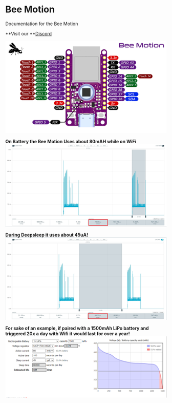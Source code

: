 # Bee Motion
Documentation for the Bee Motion

**Visit our **[Discord](tinyurl.com/Bee-Motion-Discord-Git)

![alt text](https://github.com/strid3r21/Bee-Motion/blob/main/Bee-Motion-Info-Card.png?raw=true)

**On Battery the Bee Motion Uses about 80mAH while on WiFi**
![alt text](https://github.com/strid3r21/Bee-Motion/blob/main/Battery%20Info/Bee%20Motion%20Awake%20Bat.jpg?raw=true)

**During Deepsleep it uses about 45uA!**
![alt text](https://github.com/strid3r21/Bee-Motion/blob/main/Battery%20Info/Bee%20Motion%20Deep%20Sleep%20Bat.jpg?raw=true)

**For sake of an example, if paired with a 1500mAh LiPo battery and triggered 20x a day with Wifi it would last for over a year!**
![alt text](https://github.com/strid3r21/Bee-Motion/blob/main/Battery%20Info/Bee%20Motion%20Battery.png?raw=true)

